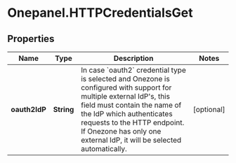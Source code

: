 # Onepanel.HTTPCredentialsGet

## Properties
Name | Type | Description | Notes
------------ | ------------- | ------------- | -------------
**oauth2IdP** | **String** | In case &#x60;oauth2&#x60; credential type is selected and Onezone is configured with support for multiple external IdP&#39;s, this field must contain the name of the IdP which authenticates requests to the HTTP endpoint. If Onezone has only one external IdP, it will be selected automatically.  | [optional] 


